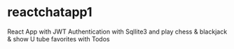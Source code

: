 # reactchatapp1
React App with JWT Authentication with Sqllite3 and play chess &amp; blackjack &amp; show U tube favorites with Todos
